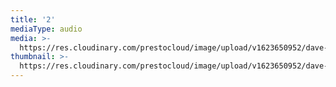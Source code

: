 ```yaml
---
title: '2'
mediaType: audio
media: >-
  https://res.cloudinary.com/prestocloud/image/upload/v1623650952/dave-peach-web-netlify-cms/air-jordan.jpg
thumbnail: >-
  https://res.cloudinary.com/prestocloud/image/upload/v1623650952/dave-peach-web-netlify-cms/march_madness.png
---
```



